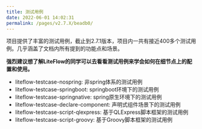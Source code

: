 ```yaml
---
title: 测试用例
date: 2022-06-01 14:02:31
permalink: /pages/v2.7.X/beadb0/
---
```


项目提供了丰富的测试用例，截止到2.7.1版本，项目内一共有接近400多个测试用例。几乎涵盖了文档内所有提到的功能点和场景。

**强烈建议想了解LiteFlow的同学可以去看看测试用例来学会如何在细节点上的配置和使用。**


* liteflow-testcase-nospring: 非spring体系的测试用例
* liteflow-testcase-springboot: springboot环境下的测试用例
* liteflow-testcase-springnative: spring原生环境下的测试用例
* liteflow-testcase-declare-component: 声明式组件场景下的测试用例
* liteflow-testcase-script-qlexpress: 基于QLExpress脚本框架的测试用例
* liteflow-testcase-script-groovy: 基于Groovy脚本框架的测试用例